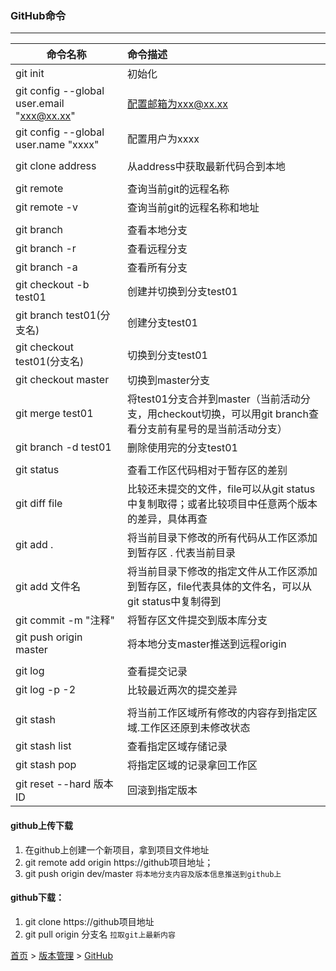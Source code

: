 ### GitHub命令
--------



| 命令名称                                   | 命令描述                                                     |
| ------------------------------------------ | :----------------------------------------------------------- |
| git init                                   | 初始化                                                       |
| git config --global user.email "xxx@xx.xx" | 配置邮箱为xxx@xx.xx                                          |
| git config --global user.name "xxxx"       | 配置用户为xxxx                                               |
|                                            |                                                              |
| git clone address                          | 从address中获取最新代码合到本地                              |
|                                            |                                                              |
| git remote                                 | 查询当前git的远程名称                                        |
| git remote -v                              | 查询当前git的远程名称和地址                                  |
|                                            |                                                              |
| git branch                                 | 查看本地分支                                                 |
| git branch -r                              | 查看远程分支                                                 |
| git branch -a                              | 查看所有分支                                                 |
| git checkout -b test01                     | 创建并切换到分支test01                                       |
| git branch test01(分支名)                  | 创建分支test01                                               |
| git checkout test01(分支名)                | 切换到分支test01                                             |
| git checkout master                        | 切换到master分支                                             |
| git merge test01                           | 将test01分支合并到master（当前活动分支，用checkout切换，可以用git branch查看分支前有星号的是当前活动分支） |
| git branch -d test01                       | 删除使用完的分支test01                                       |
|                                            |                                                              |
| git status                                 | 查看工作区代码相对于暂存区的差别                             |
| git diff file                              | 比较还未提交的文件，file可以从git status中复制取得；或者比较项目中任意两个版本的差异，具体再查 |
| git add .                                  | 将当前目录下修改的所有代码从工作区添加到暂存区 . 代表当前目录 |
| git add 文件名                             | 将当前目录下修改的指定文件从工作区添加到暂存区，file代表具体的文件名，可以从git status中复制得到 |
| git commit -m "注释"                       | 将暂存区文件提交到版本库分支                                 |
| git push origin master                     | 将本地分支master推送到远程origin                             |
|                                            |                                                              |
| git log                                    | 查看提交记录                                                 |
| git log -p -2                              | 比较最近两次的提交差异                                       |
|                                            |                                                              |
| git stash                                  | 将当前工作区域所有修改的内容存到指定区域.工作区还原到未修改状态 |
| git stash list                             | 查看指定区域存储记录                                         |
| git stash pop                              | 将指定区域的记录拿回工作区                                   |
| git reset --hard 版本ID                    | 回滚到指定版本                                               |



#### github上传下载

1. 在github上创建一个新项目，拿到项目文件地址
2. git remote add origin https://github项目地址；
3. git push origin dev/master `将本地分支内容及版本信息推送到github上`
#### github下载：
1. git clone https://github项目地址
2. git pull origin 分支名 `拉取git上最新内容`


[首页](../../../README.md) > [版本管理](../VersionControl.md) > [GitHub](github.md)
